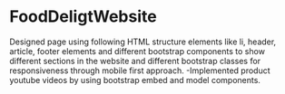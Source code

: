 # FoodDeligtWebsite

Designed page using following HTML structure elements like li, header, article, footer elements and different bootstrap components to show different sections in the website and different bootstrap classes for responsiveness through mobile first approach.
-Implemented product youtube videos by using bootstrap embed and model components.
